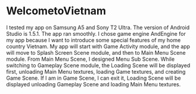 # WelcometoVietnam
I tested my app on Samsung A5 and Sony T2 Ultra. The version of Android Studio is 1.5.1. The app ran smoothly.
I chose game engine AndEngine for my app because I want to introduce some special features of my home country Vietnam. My app will start with Game Activity module, and the app will move to Splash Screen Scene module, and then to Main Menu Scene module. 
From Main Menu Scene, I designed Menu Sub Scene. While switching to Gameplay Scene module, the Loading Scene will be displayed first, unloading Main Menu textures, loading Game textures, and creating Game Scene. If I am in Game Scene, I can exit it, Loading Scene will be displayed unloading Gameplay Scene and loading Main Menu textures.
